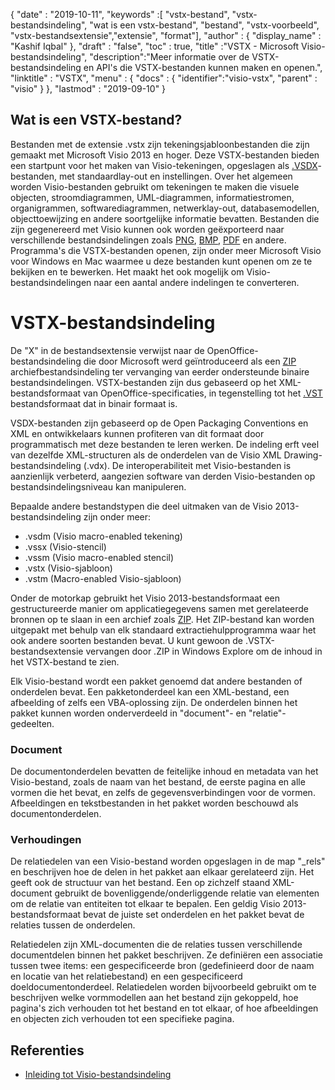 {
  "date" : "2019-10-11",
  "keywords" :[ "vstx-bestand", "vstx-bestandsindeling", "wat is een vstx-bestand", "bestand", "vstx-voorbeeld", "vstx-bestandsextensie","extensie", "format"],
  "author" : {
    "display_name" : "Kashif Iqbal"
},
  "draft" : "false",
  "toc" : true,
  "title" :"VSTX - Microsoft Visio-bestandsindeling",
  "description":"Meer informatie over de VSTX-bestandsindeling en API's die VSTX-bestanden kunnen maken en openen.",
  "linktitle" : "VSTX",
  "menu" : {
    "docs" : {
	  "identifier":"visio-vstx",
      "parent" : "visio"
}
},
  "lastmod" : "2019-09-10"
}

## Wat is een VSTX-bestand?

Bestanden met de extensie .vstx zijn tekeningsjabloonbestanden die zijn gemaakt met Microsoft Visio 2013 en hoger. Deze VSTX-bestanden bieden een startpunt voor het maken van Visio-tekeningen, opgeslagen als [.VSDX](/nl/image/vsdx/)-bestanden, met standaardlay-out en instellingen. Over het algemeen worden Visio-bestanden gebruikt om tekeningen te maken die visuele objecten, stroomdiagrammen, UML-diagrammen, informatiestromen, organigrammen, softwarediagrammen, netwerklay-out, databasemodellen, objecttoewijzing en andere soortgelijke informatie bevatten. Bestanden die zijn gegenereerd met Visio kunnen ook worden geëxporteerd naar verschillende bestandsindelingen zoals [PNG](/nl/Image/PNG/), [BMP](/nl/image/bmp/), [PDF](/nl/pdf/) en andere. Programma's die VSTX-bestanden openen, zijn onder meer Microsoft Visio voor Windows en Mac waarmee u deze bestanden kunt openen om ze te bekijken en te bewerken. Het maakt het ook mogelijk om Visio-bestandsindelingen naar een aantal andere indelingen te converteren.

# VSTX-bestandsindeling #

De "X" in de bestandsextensie verwijst naar de OpenOffice-bestandsindeling die door Microsoft werd geïntroduceerd als een [ZIP](/nl/compression/zip/) archiefbestandsindeling ter vervanging van eerder ondersteunde binaire bestandsindelingen. VSTX-bestanden zijn dus gebaseerd op het XML-bestandsformaat van OpenOffice-specificaties, in tegenstelling tot het [.VST](/nl/image/vst/) bestandsformaat dat in binair formaat is.

VSDX-bestanden zijn gebaseerd op de Open Packaging Conventions en XML en ontwikkelaars kunnen profiteren van dit formaat door programmatisch met deze bestanden te leren werken. De indeling erft veel van dezelfde XML-structuren als de onderdelen van de Visio XML Drawing-bestandsindeling (.vdx). De interoperabiliteit met Visio-bestanden is aanzienlijk verbeterd, aangezien software van derden Visio-bestanden op bestandsindelingsniveau kan manipuleren.

Bepaalde andere bestandstypen die deel uitmaken van de Visio 2013-bestandsindeling zijn onder meer:

* .vsdm (Visio macro-enabled tekening)
* .vssx (Visio-stencil)
* .vssm (Visio macro-enabled stencil)
* .vstx (Visio-sjabloon)
* .vstm (Macro-enabled Visio-sjabloon)

Onder de motorkap gebruikt het Visio 2013-bestandsformaat een gestructureerde manier om applicatiegegevens samen met gerelateerde bronnen op te slaan in een archief zoals [ZIP](/nl/compression/zip/). Het ZIP-bestand kan worden uitgepakt met behulp van elk standaard extractiehulpprogramma waar het ook andere soorten bestanden bevat. U kunt gewoon de .VSTX-bestandsextensie vervangen door .ZIP in Windows Explore om de inhoud in het VSTX-bestand te zien.

Elk Visio-bestand wordt een pakket genoemd dat andere bestanden of onderdelen bevat. Een pakketonderdeel kan een XML-bestand, een afbeelding of zelfs een VBA-oplossing zijn. De onderdelen binnen het pakket kunnen worden onderverdeeld in "document"- en "relatie"-gedeelten.

### Document ###

De documentonderdelen bevatten de feitelijke inhoud en metadata van het Visio-bestand, zoals de naam van het bestand, de eerste pagina en alle vormen die het bevat, en zelfs de gegevensverbindingen voor de vormen. Afbeeldingen en tekstbestanden in het pakket worden beschouwd als documentonderdelen.

### Verhoudingen ###

De relatiedelen van een Visio-bestand worden opgeslagen in de map "_rels" en beschrijven hoe de delen in het pakket aan elkaar gerelateerd zijn. Het geeft ook de structuur van het bestand. Een op zichzelf staand XML-document gebruikt de bovenliggende/onderliggende relatie van elementen om de relatie van entiteiten tot elkaar te bepalen. Een geldig Visio 2013-bestandsformaat bevat de juiste set onderdelen en het pakket bevat de relaties tussen de onderdelen.

Relatiedelen zijn XML-documenten die de relaties tussen verschillende documentdelen binnen het pakket beschrijven. Ze definiëren een associatie tussen twee items: een gespecificeerde bron (gedefinieerd door de naam en locatie van het relatiebestand) en een gespecificeerd doeldocumentonderdeel. Relatiedelen worden bijvoorbeeld gebruikt om te beschrijven welke vormmodellen aan het bestand zijn gekoppeld, hoe pagina's zich verhouden tot het bestand en tot elkaar, of hoe afbeeldingen en objecten zich verhouden tot een specifieke pagina.

## Referenties ##

* [Inleiding tot Visio-bestandsindeling](https://learn.microsoft.com/en-us/office/client-developer/visio/introduction-to-the-visio-file-formatvsdx)

